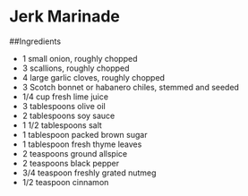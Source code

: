 Jerk Marinade
=============

##Ingredients
* 1 small onion, roughly chopped
* 3 scallions, roughly chopped
* 4 large garlic cloves, roughly chopped
* 3 Scotch bonnet or habanero chiles, stemmed and seeded
* 1/4 cup fresh lime juice
* 3 tablespoons olive oil
* 2 tablespoons soy sauce
* 1 1/2 tablespoons salt
* 1 tablespoon packed brown sugar
* 1 tablespoon fresh thyme leaves
* 2 teaspoons ground allspice
* 2 teaspoons black pepper
* 3/4 teaspoon freshly grated nutmeg
* 1/2 teaspoon cinnamon

